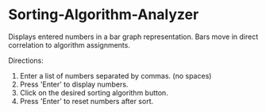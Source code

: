 # Sorting-Algorithm-Analyzer

Displays entered numbers in a bar graph representation.
Bars move in direct correlation to algorithm assignments.

Directions:
1. Enter a list of numbers separated by commas. (no spaces)
2. Press 'Enter' to display numbers.
3. Click on the desired sorting algorithm button.
4. Press 'Enter' to reset numbers after sort.

